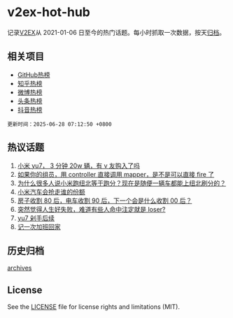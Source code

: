 # v2ex-hot-hub

 记录[V2EX](https://www.v2ex.com/)从 2021-01-06 日至今的热门话题。每小时抓取一次数据，按天[归档](archives)。
 
 ## 相关项目

- [GitHub热榜](https://github.com/lonnyzhang423/github-hot-hub)
- [知乎热榜](https://github.com/lonnyzhang423/zhihu-hot-hub)
- [微博热榜](https://github.com/lonnyzhang423/weibo-hot-hub)
- [头条热榜](https://github.com/lonnyzhang423/toutiao-hot-hub)
- [抖音热榜](https://github.com/lonnyzhang423/douyin-hot-hub)


 `更新时间：2025-06-28 07:12:50 +0800`

## 热议话题

1. [小米 yu7， 3 分钟 20w 辆，有 v 友购入了吗](https://www.v2ex.com/t/1141347)
1. [如果你的组员，用 controller 直接调用 mapper，是不是可以直接 fire 了](https://www.v2ex.com/t/1141353)
1. [为什么很多人说小米跑纽北等于跑分？现在是随便一辆车都能上纽北刷分的？](https://www.v2ex.com/t/1141378)
1. [小米汽车会抢走谁的份额](https://www.v2ex.com/t/1141382)
1. [房子收割 80 后，电车收割 90 后，下一个会是什么收割 00 后？](https://www.v2ex.com/t/1141421)
1. [突然觉得人生好失败，难道有些人命中注定就是 loser?](https://www.v2ex.com/t/1141390)
1. [yu7 剁手后续](https://www.v2ex.com/t/1141352)
1. [记一次加班回家](https://www.v2ex.com/t/1141391)

## 历史归档

[archives](archives)

## License

See the [LICENSE](LICENSE) file for license rights and limitations (MIT).
